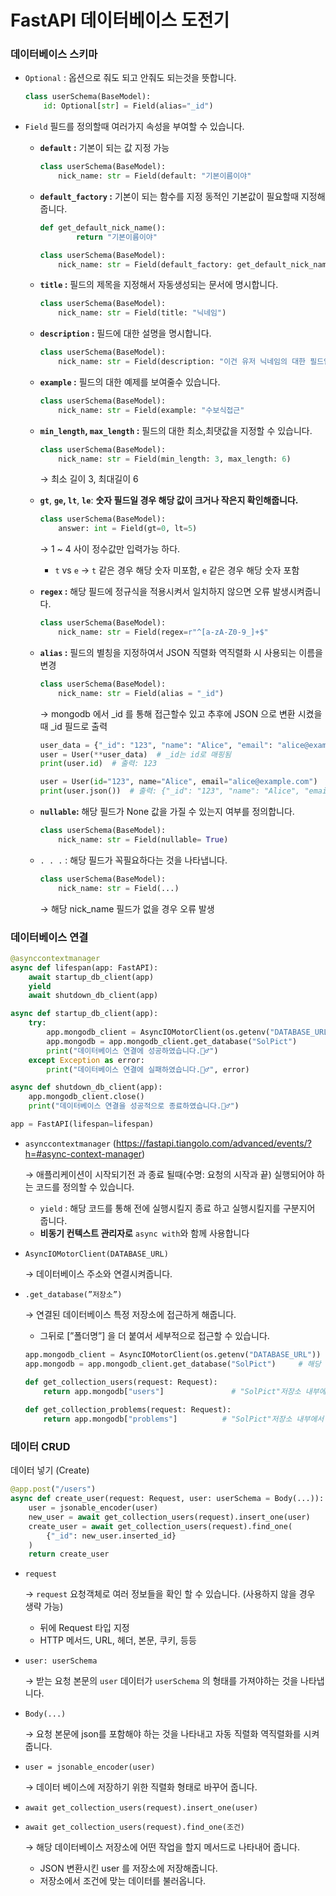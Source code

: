 # FastAPI 데이터베이스 도전기

### 데이터베이스 스키마

- `Optional` : 옵션으로 줘도 되고 안줘도 되는것을 뜻합니다.
    
    ```python
    class userSchema(BaseModel):
        id: Optional[str] = Field(alias="_id")
    ```
    
- `Field` 필드를 정의할때 여러가지 속성을 부여할 수 있습니다.
    - **`default` :** 기본이 되는 값 지정 가능
        
        ```python
        class userSchema(BaseModel):
            nick_name: str = Field(default: "기본이름이야"
        ```
        
    - **`default_factory` :** 기본이 되는 함수를 지정 동적인 기본값이 필요할때 지정해줍니다.
        
        ```python
        def get_default_nick_name():
        		return "기본이름이야"
        
        class userSchema(BaseModel):
            nick_name: str = Field(default_factory: get_default_nick_name)
        ```
        
    - **`title` :** 필드의 제목을 지정해서 자동생성되는 문서에 명시합니다.
        
        ```python
        class userSchema(BaseModel):
            nick_name: str = Field(title: "닉네임")
        ```
        
    - **`description` :** 필드에 대한 설명을 명시합니다.
        
        ```python
        class userSchema(BaseModel):
            nick_name: str = Field(description: "이건 유저 닉네임의 대한 필드입니다.")
        ```
        
    - **`example` :** 필드의 대한 예제를 보여줄수 있습니다.
        
        ```python
        class userSchema(BaseModel):
            nick_name: str = Field(example: "수보식접근"
        ```
        
    - **`min_length`, `max_length` :** 필드의 대한 최소,최댓값을 지정할 수 있습니다.
        
        ```python
        class userSchema(BaseModel):
            nick_name: str = Field(min_length: 3, max_length: 6)
        ```
        
        → 최소 길이 3, 최대길이 6
        
    - **`gt`**, **`ge`, `lt`**, **`le`**: **숫자 필드일 경우 해당 값이 크거나 작은지 확인해줍니다.**
        
        ```python
        class userSchema(BaseModel):
            answer: int = Field(gt=0, lt=5)
        ```
        
        → 1 ~ 4 사이 정수값만 입력가능 하다.
        
        - `t` vs `e` → `t` 같은 경우 해당 숫자 미포함, `e` 같은 경우 해당 숫자 포함
    - **`regex` :** 해당 필드에 정규식을 적용시켜서 일치하지 않으면 오류 발생시켜줍니다.
        
        ```python
        class userSchema(BaseModel):
            nick_name: str = Field(regex=r"^[a-zA-Z0-9_]+$"
        ```
        
    - **`alias` :** 필드의 별칭을 지정하여서 JSON 직렬화 역직렬화 시 사용되는 이름을 변경
        
        ```python
        class userSchema(BaseModel):
            nick_name: str = Field(alias = "_id") 
        ```
        
        → mongodb 에서 _id 를 통해 접근할수 있고 추후에 JSON 으로 변환 시켰을때 _id 필드로 출력
        
        ```python
        user_data = {"_id": "123", "name": "Alice", "email": "alice@example.com"}
        user = User(**user_data)  # _id는 id로 매핑됨
        print(user.id)  # 출력: 123
        ```
        
        ```python
        user = User(id="123", name="Alice", email="alice@example.com")
        print(user.json())  # 출력: {"_id": "123", "name": "Alice", "email": "alice@example.com"}
        ```
        
    - **`nullable`:** 해당 필드가 None 값을 가질 수 있는지 여부를 정의합니다.
        
        ```python
        class userSchema(BaseModel):
            nick_name: str = Field(nullable= True)
        ```
        
    - `. . .`  : 해당 필드가 꼭필요하다는 것을 나타냅니다.
        
        ```python
        class userSchema(BaseModel):
            nick_name: str = Field(...)
        ```
        
        → 해당 nick_name 필드가 없을 경우 오류 발생
        

### 데이터베이스 연결

```python
@asynccontextmanager
async def lifespan(app: FastAPI):
    await startup_db_client(app)
    yield
    await shutdown_db_client(app)

async def startup_db_client(app):
    try:
        app.mongodb_client = AsyncIOMotorClient(os.getenv("DATABASE_URL"))
        app.mongodb = app.mongodb_client.get_database("SolPict")
        print("데이터베이스 연결에 성공하였습니다.🙆‍♂️")
    except Exception as error:
        print("데이터베이스 연결에 실패하였습니다.🙅‍♂️", error)

async def shutdown_db_client(app):
    app.mongodb_client.close()
    print("데이터베이스 연결을 성공적으로 종료하였습니다.🙇‍♂️")

app = FastAPI(lifespan=lifespan)
```

- `asynccontextmanager`  (https://fastapi.tiangolo.com/advanced/events/?h=#async-context-manager)
    
    → 애플리케이션이 시작되기전 과 종료 될때(수명: 요청의 시작과 끝) 실행되어야 하는 코드를 정의할 수 있습니다.
    
    - `yield` : 해당 코드를 통해 전에 실행시킬지 종료 하고 실행시킬지를 구분지어 줍니다.
    - **비동기 컨텍스트 관리자로** `async with`와 함께 사용합니다
- `AsyncIOMotorClient(DATABASE_URL)`
    
    → 데이터베이스 주소와 연결시켜줍니다.
    
- `.get_database(”저장소”)`
    
    → 연결된 데이터베이스 특정 저장소에 접근하게 해줍니다.
    
    - 그뒤로 [”폴더명”] 을 더 붙여서 세부적으로 접근할 수 있습니다.
    
    ```python
    app.mongodb_client = AsyncIOMotorClient(os.getenv("DATABASE_URL"))  #내 데이터베이스 와 연결
    app.mongodb = app.mongodb_client.get_database("SolPict")     # 해당 데이터베이스 내에서 특정 저장소에 접근 
    
    def get_collection_users(request: Request):
        return app.mongodb["users"]               # "SolPict"저장소 내부에서 "users"폴더로 접근해줍니다.
        
    def get_collection_problems(request: Request):
        return app.mongodb["problems"]          # "SolPict"저장소 내부에서 "problems"폴더로 접근해줍니다.
    ```
    

### 데이터 CRUD

데이터 넣기 (Create)

```python
@app.post("/users")
async def create_user(request: Request, user: userSchema = Body(...)):
    user = jsonable_encoder(user)
    new_user = await get_collection_users(request).insert_one(user)
    create_user = await get_collection_users(request).find_one(
        {"_id": new_user.inserted_id}
    )
    return create_user
```

- `request`
    
    → `request` 요청객체로 여러 정보들을 확인 할 수 있습니다. (사용하지 않을 경우 생략 가능)
    
    - 뒤에 Request 타입 지정
    - HTTP 메서드, URL, 헤더, 본문, 쿠키, 등등
- `user: userSchema`
    
    → 받는 요청 본문의 `user` 데이터가 `userSchema` 의 형태를 가져야하는 것을 나타냅니다.
    
- `Body(...)`
    
    → 요청 본문에 json를 포함해야 하는 것을 나타내고 자동 직렬화 역직렬화를 시켜줍니다.
    
- `user = jsonable_encoder(user)`
    
    → 데이터 베이스에 저장하기 위한 직렬화 형태로 바꾸어 줍니다.
    
- `await get_collection_users(request).insert_one(user)`
- `await get_collection_users(request).find_one(조건)`
    
    → 해당 데이터베이스 저장소에 어떤 작업을 할지 메서드로 나타내어 줍니다. 
    
    - JSON 변환시킨 user 를 저장소에 저장해줍니다.
    - 저장소에서 조건에 맞는 데이터를 불러옵니다.